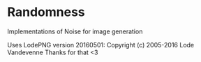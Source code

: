 # Randomness
Implementations of Noise for image generation

Uses LodePNG version 20160501: 
Copyright (c) 2005-2016 Lode Vandevenne
Thanks for that <3

